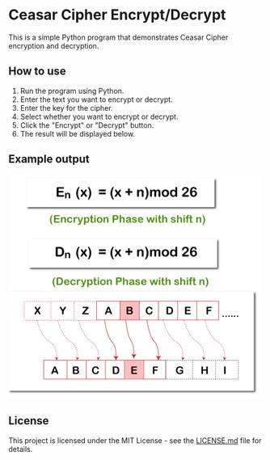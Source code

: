 <h1>Ceasar Cipher Encrypt/Decrypt</h1>

<p>This is a simple Python program that demonstrates Ceasar Cipher encryption and decryption.</p>

<h2>How to use</h2>

<ol>
  <li>Run the program using Python.</li>
  <li>Enter the text you want to encrypt or decrypt.</li>
  <li>Enter the key for the cipher.</li>
  <li>Select whether you want to encrypt or decrypt.</li>
  <li>Click the "Encrypt" or "Decrypt" button.</li>
  <li>The result will be displayed below.</li>
</ol>

<h2>Example output</h2>

<img src="ceasar-cipher-output.png" alt="Example output">

<h2>License</h2>

<p>This project is licensed under the MIT License - see the <a href="LICENSE.md">LICENSE.md</a> file for details.</p>

